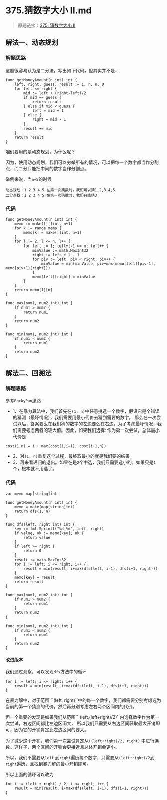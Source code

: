 # 375.猜数字大小 II.md

> 原题链接：[375. 猜数字大小 II](https://leetcode-cn.com/problems/guess-number-higher-or-lower-ii/)

## 解法一、动态规划
### 解题思路
这题很容易认为是二分法，写出如下代码，但其实并不是...
```golang
func getMoneyAmount(n int) int {
	left, right, guess, result := 1, n, n, 0
	for left <= right {
		mid := left + (right-left)/2
		if mid == guess {
			return result
		} else if mid < guess {
			left = mid + 1
		} else {
			right = mid - 1
		}
		result += mid
	}
	return result
}
```
咱们要用的是动态规划，为什么呢？

因为，使用动态规划，我们可以穷举所有的情况，可以把每一个数字都当作分割点，而二分只能把中间的数字当作分割点。

举例来说，当``n=5``的时候
```
动态规划：1 2 3 4 5 在第一次猜数时，我们可以猜1,2,3,4,5
二分查找：1 2 3 4 5 在第一次猜数时，我们只能猜3
```
### 代码
```golang
func getMoneyAmount(n int) int {
	memo := make([][]int, n+1)
	for k := range memo {
		memo[k] = make([]int, n+1)
	}
	for l := 2; l <= n; l++ {
		for left := 1; left+l-1 <= n; left++ {
			minValue := math.MaxInt32
			right := left + l - 1
			for piv := left; piv < right; piv++ {
				minValue = min(minValue, piv+max(memo[left][piv-1], memo[piv+1][right]))
			}
			memo[left][right] = minValue
		}
	}
	return memo[1][n]
}

func max(num1, num2 int) int {
	if num1 > num2 {
		return num1
	}
	return num2
}

func min(num1, num2 int) int {
	if num1 < num2 {
		return num1
	}
	return num2
}
```
## 解法二、回溯法
### 解题思路

参考``RockyPan``思路

* 1、在暴力算法中，我们首先在``(1, n)``中任意挑选一个数字，假设它是个错误的猜测（最坏情况），我们需要用最小代价去猜到需要的数字。
那么在一次尝试以后，答案要么在我们猜的数字的左边要么在右边，为了考虑最坏情况，我们需要考虑两者的较大值。因此，如果我们选择``i``作为第一次尝试，总体最小代价是
```
cost(1,n) = i + max(cost(1,i−1), cost(i+1,n))
```
* 2、对``(1, n)``重复这个过程，最终取最小的就是我们要的结果。
* 3、再来看递归的退出。如果在是``2``个中选，我们只需要选小的。如果只是``1``个，根本就不用选了。

### 代码
```golang
var memo map[string]int

func getMoneyAmount(n int) int {
	memo = make(map[string]int)
	return dfs(1, n)
}

func dfs(left, right int) int {
	key := fmt.Sprintf("%d-%d", left, right)
	if value, ok := memo[key]; ok {
		return value
	}
	if left >= right {
		return 0
	}
	result := math.MaxInt32
	for i := left; i <= right; i++ {
		result = min(result, i+max(dfs(left, i-1), dfs(i+1, right)))
	}
	memo[key] = result
	return result
}

func max(num1, num2 int) int {
	if num1 > num2 {
		return num1
	}
	return num2
}

func min(num1, num2 int) int {
	if num1 < num2 {
		return num1
	}
	return num2
}
```
#### 改进版本
我们通过观察，可以发现``dfs``方法中的循环
```golang
for i := left; i <= right; i++ {
    result = min(result, i+max(dfs(left, i-1), dfs(i+1, right)))
}
```
在暴力解中，对于范围```(left, right)``中的每一个数字，我们都需要分别考虑选为当前的第一个猜测的代价，然后再分别考虑左右两个区间内的代价。

但一个重要的发现是如果我们从范围```(left,(left+right)/2)``内选择数字作为第一次尝试，右边区间都比左边区间大，
所以我们只需要从右边区间获取最大开销即可，因为它的开销肯定比左边区间的要大。

为了减少这个开销，我们第一次尝试肯定从``((left+right)/2, right)`` 中进行选数。这样子，两个区间的开销会更接近且总体开销会更小。

所以，我们不需要从``left`` 到``right``遍历每个数字，只需要从``(left+right)/2``到``right``遍历，且找到暴力解的最小开销即可。

所以上面的循环可以改为

```golang
for i := (left + right) / 2; i <= right; i++ {
    result = min(result, i+max(dfs(left, i-1), dfs(i+1, right)))
}
```
